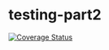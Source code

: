 # testing-part2

[![Coverage Status](https://coveralls.io/repos/github/mleer1/testing-part2/badge.svg?branch=main)](https://coveralls.io/github/mleer1/testing-part2?branch=main)
